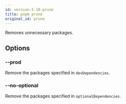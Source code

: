 ```yaml
---
id: version-5.18-prune
title: pnpm prune
original_id: prune
---
```


Removes unnecessary packages.

## Options

### --prod

Remove the packages specified in `devDependencies`.

### --no-optional

Remove the packages specified in `optionalDependencies`.

